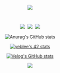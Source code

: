 <p align="center">
    <img src="https://capsule-render.vercel.app/api?type=waving&height=200&text=YeBeen%20Lee&fontAlign=75&fontAlignY=40&color=gradient&customColorList=1,8,14,18,20,22,25,27" />
</p>

<br />

<p align="center">
  <a href="https://velog.io/@33bini"><img src="https://img.shields.io/badge/Tech%20Blog-11B48A?style=flat-square&logo=Vimeo&logoColor=white&link=https://velog.io/@33bini"/></a>&nbsp
  <a href="https://www.instagram.com/2.yebbi_/"><img src="https://img.shields.io/badge/Instagram-E4405F?style=flat-square&logo=Instagram&logoColor=white&link=https://www.instagram.com/2.yebbi_/"/></a>&nbsp
  <a href="mailto:viliketh1s98@naver.com"><img src="https://img.shields.io/badge/Gmail-d14836?style=flat-square&logo=Gmail&logoColor=white&link=viliketh1s98@naver.com"/></a>
</p>


<!---

<h3 align="center">🛠 Tech Stack 🛠</h3>

<p align="center">
  <img src="https://img.shields.io/badge/Python-3766AB?style=flat-square&logo=Python&logoColor=white"/></a>&nbsp 
  <img src="https://img.shields.io/badge/Java-007396?style=flat-square&logo=Java&logoColor=white"/></a>&nbsp 
  <img src="https://img.shields.io/badge/C++-00599C?style=flat-square&logo=C%2B%2B&logoColor=white"/></a>&nbsp 
  <img src="https://img.shields.io/badge/C-A8B9CC?style=flat-square&logo=C&logoColor=white"/></a>&nbsp 
  <img src="https://img.shields.io/badge/Javascript-ffb13b?style=flat-square&logo=javascript&logoColor=white"/></a>&nbsp 
  <img src="https://img.shields.io/badge/css-1572B6?style=flat-square&logo=css3&logoColor=white"/></a>&nbsp 
  <br>
  <img src="https://img.shields.io/badge/SpringBoot-6DB33F?style=flat-square&logo=Spring&logoColor=white"/></a>&nbsp 
  <img src="https://img.shields.io/badge/Django-092E20?style=flat-square&logo=Django&logoColor=white"/></a>&nbsp 
  <img src="https://img.shields.io/badge/Mysql-E6B91E?style=flat-square&logo=MySql&logoColor=white"/></a>
</p>

<br />

<h3 align="center">🪄 Stats 🪄</h3>

--->

<div align="center" style="text-align:center">

  ![Anurag's GitHub stats](https://github-readme-stats-sand-six-91.vercel.app/api?username=yeblee&show_icons=true&count_private=true&line_height=24&theme=material-palenight&hide=stars)

</div>
 
<div align="center" style="text-align:center">

[![yeblee's 42 stats](https://badge42.vercel.app/api/v2/cl5l3oju8004509mkzaqr1idv/stats?cursusId=21&coalitionId=86)](https://github.com/JaeSeoKim/badge42)

</div>

<div align="center" style="text-align:center">
  
  [![Velog's GitHub stats](https://velog-readme-stats.vercel.app/api?name=33bini)](https://velog.io/@33bini)
  
</div>

<div align="center" style="text-align:center">
<!--
[![Solved.ac Profile](http://mazassumnida.wtf/api/v2/generate_badge?boj=33bini)](https://github.com/mazassumnida/33bini)

  <img src="http://mazandi.herokuapp.com/api?handle=33bini&theme=warm"/>
  
</div>
-->
<p align="center">
  <a href="https://hits.seeyoufarm.com"><img src="https://hits.seeyoufarm.com/api/count/incr/badge.svg?url=https%3A%2F%2Fgithub.com%2Fyeblee&count_bg=%239984C4&title_bg=%23A6A6A6&icon=github.svg&icon_color=%23E7E7E7&title=hits&edge_flat=false"/></a>
</p>



<!--
**yeblee/yeblee** is a ✨ _special_ ✨ repository because its `README.md` (this file) appears on your GitHub profile.

Here are some ideas to get you started:

- 🔭 I’m currently working on ...
- 🌱 I’m currently learning ...
- 👯 I’m looking to collaborate on ...
- 🤔 I’m looking for help with ...
- 💬 Ask me about ...
- 📫 How to reach me: ...
- 😄 Pronouns: ...
- ⚡ Fun fact: ...
-->
